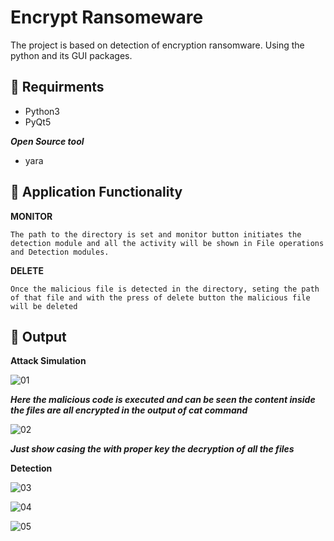 # Encrypt Ransomeware

The project is based on detection of encryption ransomware. Using the python and its GUI packages.

## :cookie: Requirments 
- Python3
- PyQt5

***Open Source tool***
- yara 


## :orange_book: Application Functionality 
**MONITOR**

``The path to the directory is set and monitor button initiates the detection module and all the activity will be shown in File operations and Detection modules.``

**DELETE**

``Once the malicious file is detected in the directory, seting the path of that file and with the press of delete button the malicious file will be deleted``


## :art: Output
**Attack Simulation**

![01](https://github.com/sudo-zoro/ransomewareDetect/assets/85948202/6362f6d4-3c75-4bd9-b532-9fd165b3f890)

***Here the malicious code is executed and can be seen the content inside the files are all encrypted in the output of cat command***

![02](https://github.com/sudo-zoro/ransomewareDetect/assets/85948202/b1fa7372-57ea-4eba-afbe-2fd76fdc5efb)

***Just show casing the with proper key the decryption of all the files***


**Detection**

![03](https://github.com/sudo-zoro/ransomewareDetect/assets/85948202/a9831dce-c829-4da8-becc-a97ef1ccdf93)

![04](https://github.com/sudo-zoro/ransomewareDetect/assets/85948202/59c54cb6-0033-4c63-aa07-9bc7f8f84d77)

![05](https://github.com/sudo-zoro/ransomewareDetect/assets/85948202/3ecdf494-2de2-4c43-a37f-6fbb45d9e222)





